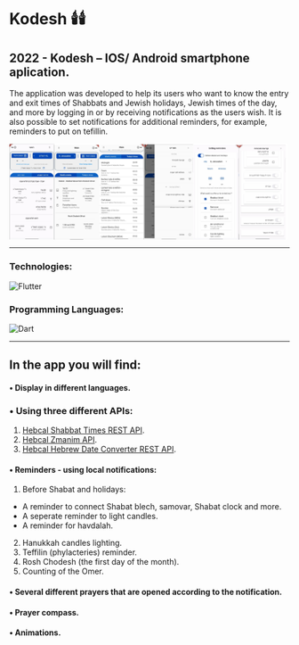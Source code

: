 # Kodesh :candle::candle:

## 2022 - Kodesh – IOS/ Android smartphone aplication.

The application was developed to help its users who want to know the entry and exit times of Shabbats and Jewish holidays, Jewish times of the day, and more by logging in or by receiving notifications as the users wish.
It is also possible to set notifications for additional reminders, for example, reminders to put on tefillin.

<a href='https://vimeo.com/790796748'>
  <img align="center"  alt="Watch the video" width="500px" src="./readmeAssets/kodesh.png" />
</a>

---

### Technologies:

<div>
    <img alt="Flutter" src="https://img.shields.io/badge/React%20Native-61DBFB?style=for-the-badge&logo=react&logoColor=white" />
</div>

### Programming Languages:

<div>
    <img alt="Dart" src="https://img.shields.io/badge/Dart-00579c?style=for-the-badge&logo=dart&logoColor=white" />
</div>

---

## In the app you will find:

#### • Display in different languages.

### • Using three different APIs:

1. [Hebcal Shabbat Times REST API](https://www.hebcal.com/home/197/shabbat-times-rest-api).
2. [Hebcal Zmanim API](https://www.hebcal.com/home/1663/zmanim-halachic-times-api).
3. [Hebcal Hebrew Date Converter REST API](https://www.hebcal.com/home/219/hebrew-date-converter-rest-api).

#### • Reminders - using local notifications:

1. Before Shabat and holidays:

- A reminder to connect Shabat blech, samovar, Shabat clock and more.
- A seperate reminder to light candles.
- A reminder for havdalah.

2. Hanukkah candles lighting.
3. Teffilin (phylacteries) reminder.
4. Rosh Chodesh (the first day of the month).
5. Counting of the Omer.

#### • Several different prayers that are opened according to the notification.

#### • Prayer compass.

#### • Animations.

